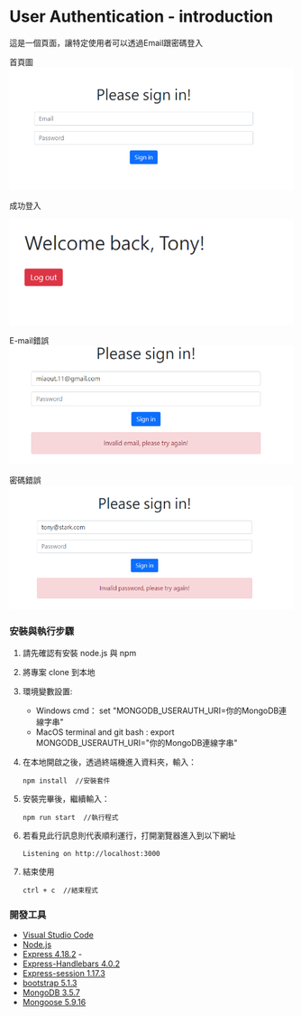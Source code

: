 # User Authentication - introduction

這是一個頁面，讓特定使用者可以透過Email跟密碼登入

首頁圖
![Index page](./public/image/sign_in.png)

成功登入

![login success page](./public/image/loginSuccess.png)

E-mail錯誤
![invaildEmail page](./public/image/invaildEmail.png)

密碼錯誤
![invalidPassword page](./public/image/invalidPassword.png)

### 安裝與執行步驟

1. 請先確認有安裝 node.js 與 npm
2. 將專案 clone 到本地
3. 環境變數設置: 
   * Windows cmd： set "MONGODB_USERAUTH_URI=你的MongoDB連線字串"
   * MacOS terminal and git bash :  export MONGODB_USERAUTH_URI="你的MongoDB連線字串"
4. 在本地開啟之後，透過終端機進入資料夾，輸入：

   ```
   npm install  //安裝套件
   ```

5. 安裝完畢後，繼續輸入：

   ```
   npm run start  //執行程式
   ```

6. 若看見此行訊息則代表順利運行，打開瀏覽器進入到以下網址

   ```
   Listening on http://localhost:3000
   ```

7. 結束使用

   ```
   ctrl + c  //結束程式
   ```

### 開發工具

- [Visual Studio Code](https://visualstudio.microsoft.com/zh-hant/) 
- [Node.js](https://nodejs.org/en/)
- [Express 4.18.2](https://www.npmjs.com/package/express) -
- [Express-Handlebars 4.0.2](https://www.npmjs.com/package/express-handlebars)
- [Express-session 1.17.3](https://www.npmjs.com/package/express-session)
- [bootstrap 5.1.3](https://getbootstrap.com/docs/5.1/getting-started/introduction/)
- [MongoDB 3.5.7](https://www.mongodb.com/try/download/community2)
- [Mongoose 5.9.16](https://www.npmjs.com/package/mongoose)
